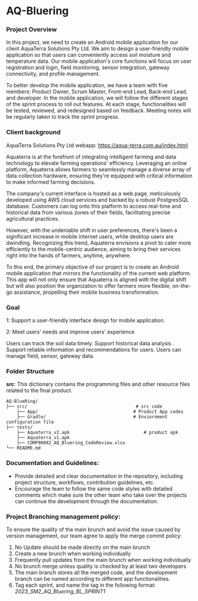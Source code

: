 # AQ-Bluering

### Project Overview
In this project, we need to create an Android mobile application for our client AquaTerra Solutions Pty Ltd.  We aim to design a user-friendly mobile application so that users can conveniently access soil moisture and temperature data. Our mobile application's core functions will focus on user registration and login, field monitoring, sensor integration, gateway connectivity, and profile management.

To better develop the mobile application, we have a team with five members: Product Owner, Scrum Master, Front-end Lead, Back-end Lead, and developer. In the mobile application, we will follow the different stages of the sprint process to roll out features. At each stage, functionalities will be tested, reviewed, and redesigned based on feedback. Meeting notes will be regularly taken to track the sprint progress. 

### Client background
AquaTerra Solutions Pty Ltd
webapp: https://aqua-terra.com.au/index.html

Aquaterra is at the forefront of integrating intelligent farming and data technology to elevate farming operations' efficiency. Leveraging an online platform, Aquaterra allows farmers to seamlessly manage a diverse array of data collection hardware, ensuring they're equipped with critical information to make informed farming decisions.

The company's current interface is hosted as a web page, meticulously developed using AWS cloud services and backed by a robust PostgresSQL database. Customers can log onto this platform to access real-time and historical data from various zones of their fields, facilitating precise agricultural practices.

However, with the undeniable shift in user preferences, there's been a significant increase in mobile internet users, while desktop users are dwindling. Recognizing this trend, Aquaterra envisions a pivot to cater more efficiently to the mobile-centric audience, aiming to bring their services right into the hands of farmers, anytime, anywhere.

To this end, the primary objective of our project is to create an Android mobile application that mirrors the functionality of the current web platform. This app will not only ensure that Aquaterra is aligned with the digital shift but will also position the organization to offer farmers more flexible, on-the-go assistance, propelling their mobile business transformation.

### Goal
1: Support a user-friendly interface design for mobile application.

2: Meet users' needs and improve users' experience

Users can track the soil data timely.
Support historical data analysis .
Support reliable information and recommendations for users.
Users can manage field, sensor, gateway data.

### Folder Structure

**src**:
This dictionary contains the programming files and other resource files related to the final product.

```
AQ-BlueRing/
├── src/                                         # src code
    ├── App/                                    # Product App codes
    ├── Gradle/                                 # Enviornment configuration file
├── tests/
    ├── Aquaterra_v2.apk                            # product apk
    ├── Aquaterra_v1.apk
    ├── COMP90082_AQ_Bluering_CodeReview.xlsx
└── README.md
```
### Documentation and Guidelines:
- Provide detailed and clear documentation in the repository, including project structure, workflows, contribution guidelines, etc.
- Encourage the team to follow the same code styles with detailed comments which make sure the other team who take over the projects can continue the development through the documentation.

### Project Branching management policy:
To ensure the quality of the main brunch and avoid the issue caused by version management, our team agree to apply the merge commit policy:
1. No Update should be made directly on the main brunch
2. Create a new brunch when working individually
3. Frequently pull updates from the main brunch when working individually
4. No brunch merge unless quality is checked by at least two developers
5. The main branch stores all the merged code, and the development branch can be named according to different app functionalities.
6. Tag each sprint, and name the tag in the following format:  
*2023_SM2_AQ_Bluering_BL_SPRINT1*
